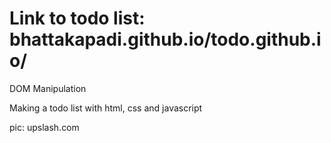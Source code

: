 # Link to todo list: bhattakapadi.github.io/todo.github.io/


DOM Manipulation

Making a todo list with html, css and javascript

pic: upslash.com


